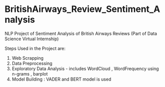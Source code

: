 # BritishAirways_Review_Sentiment_Analysis

NLP Project of Sentiment Analysis of British Airways Reviews (Part of Data Science Virtual Internship)

Steps Used in the Project are:
1. Web Scrapping
2. Data Preprocessing
3. Exploratory Data Analysis - includes WordCloud , WordFrequency using n-grams , barplot
4. Model Building : VADER and BERT model is used
